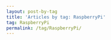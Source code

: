 ```yaml
---
layout: post-by-tag
title: 'Articles by tag: RaspberryPi'
tag: RaspberryPi
permalink: /tag/RaspberryPi/
---
```

